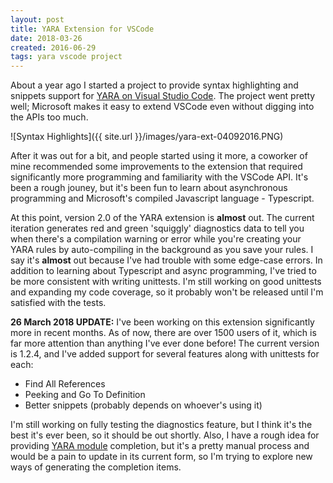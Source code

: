```yaml
---
layout: post
title: YARA Extension for VSCode
date: 2018-03-26
created: 2016-06-29
tags: yara vscode project
---
```


About a year ago I started a project to provide syntax highlighting and snippets support for [YARA on Visual Studio Code](https://marketplace.visualstudio.com/items?itemName=infosec-intern.yara). The project went pretty well; Microsoft makes it easy to extend VSCode even without digging into the APIs too much.

![Syntax Highlights]({{ site.url }}/images/yara-ext-04092016.PNG)

After it was out for a bit, and people started using it more, a coworker of mine recommended some improvements to the extension that required significantly more programming and familiarity with the VSCode API. It's been a rough jouney, but it's been fun to learn about asynchronous programming and Microsoft's compiled Javascript language - Typescript.

At this point, version 2.0 of the YARA extension is **almost** out. The current iteration generates red and green 'squiggly' diagnostics data to tell you when there's a compilation warning or error while you're creating your YARA rules by auto-compiling in the background as you save your rules. I say it's **almost** out because I've had trouble with some edge-case errors. In addition to learning about Typescript and async programming, I've tried to be more consistent with writing unittests. I'm still working on good unittests and expanding my code coverage, so it probably won't be released until I'm satisfied with the tests.

**26 March 2018 UPDATE:** I've been working on this extension significantly more in recent months. As of now, there are over 1500 users of it, which is far more attention than anything I've ever done before! The current version is 1.2.4, and I've added support for several features along with unittests for each:
* Find All References
* Peeking and Go To Definition
* Better snippets (probably depends on whoever's using it)

I'm still working on fully testing the diagnostics feature, but I think it's the best it's ever been, so it should be out shortly. Also, I have a rough idea for providing [YARA module](https://yara.readthedocs.io/en/v3.7.0/modules.html) completion, but it's a pretty manual process and would be a pain to update in its current form, so I'm trying to explore new ways of generating the completion items.
